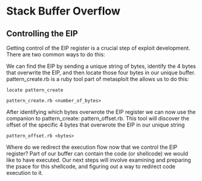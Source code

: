 # Stack Buffer Overflow

## Controlling the EIP

Getting control of the EIP register is a crucial step of exploit development. There are two common ways to do this:

We can find the EIP by sending a unique string of bytes, identify the 4 bytes that overwrite the EIP, and then locate those four bytes in our unique buffer.
pattern_create.rb is a ruby tool part of metasploit the allows us to do this:

	locate pattern_create

	pattern_create.rb <number_of_bytes>

After identifying which bytes overwrote the EIP register we can now use the companion to pattern_create: pattern_offset.rb. This tool will discover the offset of the specific 4 bytes that overwrote the EIP in our unique string

	pattern_offset.rb <bytes>

Where do we redirect the execution flow now that we control the EIP register? Part of our buffer can contain the code (or shellcode) we would like to have executed. Our next steps will involve examining and preparing the psace for this shellcode, and figuring out a way to redirect code execution to it.